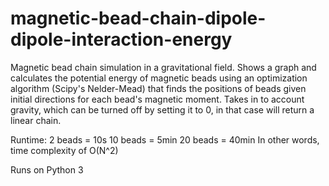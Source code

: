# magnetic-bead-chain-dipole-dipole-interaction-energy
Magnetic bead chain simulation in a gravitational field. Shows a graph and calculates the
potential energy of magnetic beads using an optimization algorithm (Scipy's Nelder-Mead)
that finds the positions of beads given initial directions for each bead's magnetic moment. 
Takes in to account gravity, which can be turned off by setting it to 0, in that case will 
return a linear chain. 

Runtime:
2 beads = 10s
10 beads = 5min
20 beads = 40min
In other words, time complexity of O(N^2)

Runs on Python 3
